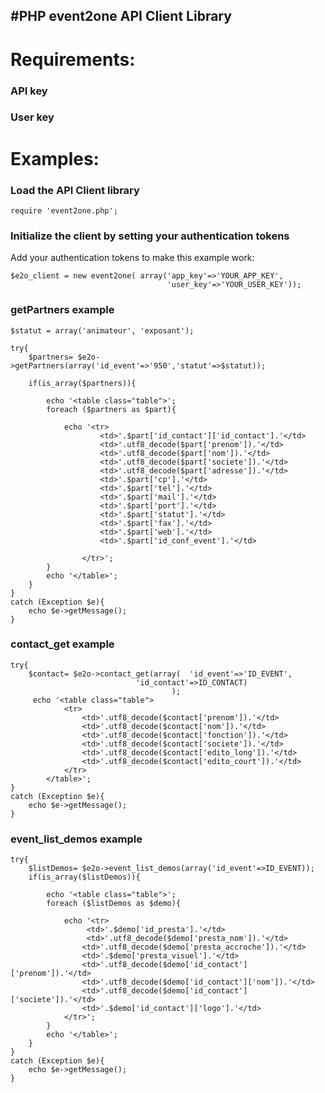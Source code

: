 #PHP event2one API Client Library
----------------------------------
# Requirements: #
### API key ###

### User key ###


# Examples: #
### Load the API Client library ###

    require 'event2one.php';

### Initialize the client by setting your authentication tokens ###
Add your authentication tokens to make this example work:

    $e2o_client = new event2one( array('app_key'=>'YOUR_APP_KEY', 
                                       'user_key'=>'YOUR_USER_KEY'));
									   

									   
### getPartners example ###

	$statut = array('animateur', 'exposant');
	
	try{
		$partners= $e2o->getPartners(array('id_event'=>'950','statut'=>$statut));
		
		if(is_array($partners)){
	
			echo '<table class="table">';
			foreach ($partners as $part){
				
				echo '<tr>
						<td>'.$part['id_contact']['id_contact'].'</td>
						<td>'.utf8_decode($part['prenom']).'</td>
						<td>'.utf8_decode($part['nom']).'</td>
						<td>'.utf8_decode($part['societe']).'</td>
						<td>'.utf8_decode($part['adresse']).'</td>
						<td>'.$part['cp'].'</td>
						<td>'.$part['tel'].'</td>
						<td>'.$part['mail'].'</td>
						<td>'.$part['port'].'</td>		
						<td>'.$part['statut'].'</td>
						<td>'.$part['fax'].'</td>
						<td>'.$part['web'].'</td>
						<td>'.$part['id_conf_event'].'</td>
					
					</tr>';
			}
			echo '</table>';
		}
	}
	catch (Exception $e){
		echo $e->getMessage();
	}	


### contact_get example ###
 
	try{
		$contact= $e2o->contact_get(array(	'id_event'=>'ID_EVENT', 
		 						'id_contact'=>ID_CONTACT)
		 								);
		 echo '<table class="table">
		 		<tr>
		 			<td>'.utf8_decode($contact['prenom']).'</td>
		 			<td>'.utf8_decode($contact['nom']).'</td>
					<td>'.utf8_decode($contact['fonction']).'</td>
		 			<td>'.utf8_decode($contact['societe']).'</td>
		 			<td>'.utf8_decode($contact['edito_long']).'</td>
		 			<td>'.utf8_decode($contact['edito_court']).'</td>
				</tr>
			</table>';
	}
	catch (Exception $e){
		echo $e->getMessage();
	}



### event_list_demos example ###

	try{
		$listDemos= $e2o->event_list_demos(array('id_event'=>ID_EVENT));
		if(is_array($listDemos)){
			
			echo '<table class="table">';
		 	foreach ($listDemos as $demo){
		 	
			 	echo '<tr>
					 <td>'.$demo['id_presta'].'</td>
					 <td>'.utf8_decode($demo['presta_nom']).'</td>
				 	<td>'.utf8_decode($demo['presta_accroche']).'</td>
				 	<td>'.$demo['presta_visuel'].'</td>
					<td>'.utf8_decode($demo['id_contact']['prenom']).'</td>
				 	<td>'.utf8_decode($demo['id_contact']['nom']).'</td>
					<td>'.utf8_decode($demo['id_contact']['societe']).'</td>
					<td>'.$demo['id_contact']['logo'].'</td>
			 	</tr>';
			}
	 		echo '</table>';
	 	}
 	}
 	catch (Exception $e){
		echo $e->getMessage();
 	}
